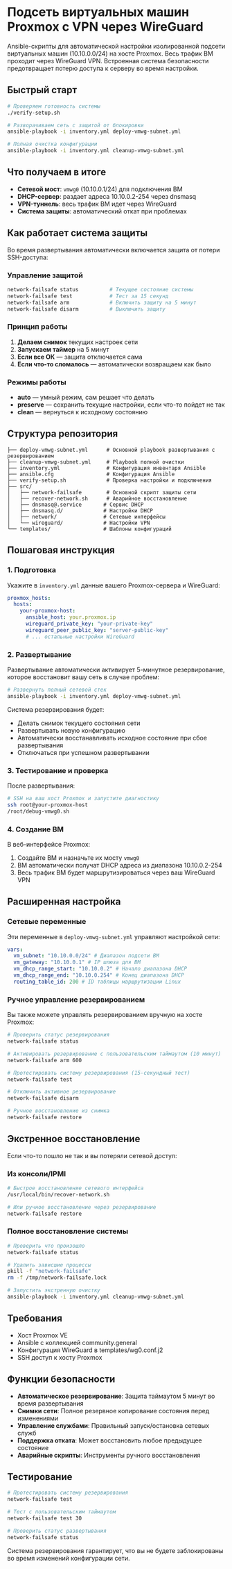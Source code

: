 # Подсеть виртуальных машин Proxmox с VPN через WireGuard

Ansible-скрипты для автоматической настройки изолированной подсети виртуальных машин (10.10.0.0/24) на хосте Proxmox. Весь трафик ВМ проходит через WireGuard VPN. Встроенная система безопасности предотвращает потерю доступа к серверу во время настройки.

## Быстрый старт

```bash
# Проверяем готовность системы
./verify-setup.sh

# Разворачиваем сеть с защитой от блокировки
ansible-playbook -i inventory.yml deploy-vmwg-subnet.yml

# Полная очистка конфигурации
ansible-playbook -i inventory.yml cleanup-vmwg-subnet.yml
```

## Что получаем в итоге

- **Сетевой мост**: `vmwg0` (10.10.0.1/24) для подключения ВМ
- **DHCP-сервер**: раздает адреса 10.10.0.2-254 через dnsmasq
- **VPN-туннель**: весь трафик ВМ идет через WireGuard
- **Система защиты**: автоматический откат при проблемах

## Как работает система защиты

Во время развертывания автоматически включается защита от потери SSH-доступа:

### Управление защитой

```bash
network-failsafe status          # Текущее состояние системы
network-failsafe test            # Тест за 15 секунд
network-failsafe arm             # Включить защиту на 5 минут
network-failsafe disarm          # Выключить защиту
```

### Принцип работы

1. **Делаем снимок** текущих настроек сети
2. **Запускаем таймер** на 5 минут
3. **Если все ОК** — защита отключается сама
4. **Если что-то сломалось** — автоматически возвращаем как было

### Режимы работы

- **auto** — умный режим, сам решает что делать
- **preserve** — сохранить текущие настройки, если что-то пойдет не так  
- **clean** — вернуться к исходному состоянию

## Структура репозитория

```text
├── deploy-vmwg-subnet.yml      # Основной playbook развертывания с резервированием
├── cleanup-vmwg-subnet.yml     # Playbook полной очистки
├── inventory.yml               # Конфигурация инвентаря Ansible
├── ansible.cfg                 # Конфигурация Ansible
├── verify-setup.sh             # Проверка настройки и подключения
├── src/
│   ├── network-failsafe        # Основной скрипт защиты сети
│   ├── recover-network.sh      # Аварийное восстановление
│   ├── dnsmasq@.service       # Сервис DHCP
│   ├── dnsmasq.d/             # Настройки DHCP
│   ├── network/               # Сетевые интерфейсы
│   └── wireguard/             # Настройки VPN
└── templates/                 # Шаблоны конфигураций
```

## Пошаговая инструкция

### 1. Подготовка

Укажите в `inventory.yml` данные вашего Proxmox-сервера и WireGuard:

```yaml
proxmox_hosts:
  hosts:
    your-proxmox-host:
      ansible_host: your.proxmox.ip
      wireguard_private_key: "your-private-key"
      wireguard_peer_public_key: "server-public-key"
      # ... остальные настройки WireGuard
```

### 2. Развертывание

Развертывание автоматически активирует 5-минутное резервирование, которое восстановит вашу сеть в случае проблем:

```bash
# Развернуть полный сетевой стек
ansible-playbook -i inventory.yml deploy-vmwg-subnet.yml
```

Система резервирования будет:

- Делать снимок текущего состояния сети
- Развертывать новую конфигурацию
- Автоматически восстанавливать исходное состояние при сбое развертывания
- Отключаться при успешном развертывании

### 3. Тестирование и проверка

После развертывания:

```bash
# SSH на ваш хост Proxmox и запустите диагностику
ssh root@your-proxmox-host
/root/debug-vmwg0.sh
```

### 4. Создание ВМ

В веб-интерфейсе Proxmox:

1. Создайте ВМ и назначьте их мосту `vmwg0`
2. ВМ автоматически получат DHCP адреса из диапазона 10.10.0.2-254
3. Весь трафик ВМ будет маршрутизироваться через ваш WireGuard VPN

## Расширенная настройка

### Сетевые переменные

Эти переменные в `deploy-vmwg-subnet.yml` управляют настройкой сети:

```yaml
vars:
  vm_subnet: "10.10.0.0/24" # Диапазон подсети ВМ
  vm_gateway: "10.10.0.1" # IP шлюза для ВМ
  vm_dhcp_range_start: "10.10.0.2" # Начало диапазона DHCP
  vm_dhcp_range_end: "10.10.0.254" # Конец диапазона DHCP
  routing_table_id: 200 # ID таблицы маршрутизации Linux
```

### Ручное управление резервированием

Вы также можете управлять резервированием вручную на хосте Proxmox:

```bash
# Проверить статус резервирования
network-failsafe status

# Активировать резервирование с пользовательским таймаутом (10 минут)
network-failsafe arm 600

# Протестировать систему резервирования (15-секундный тест)
network-failsafe test

# Отключить активное резервирование
network-failsafe disarm

# Ручное восстановление из снимка
network-failsafe restore
```

## Экстренное восстановление

Если что-то пошло не так и вы потеряли сетевой доступ:

### Из консоли/IPMI

```bash
# Быстрое восстановление сетевого интерфейса
/usr/local/bin/recover-network.sh

# Или ручное восстановление через резервирование
network-failsafe restore
```

### Полное восстановление системы

```bash
# Проверить что произошло
network-failsafe status

# Удалить зависшие процессы
pkill -f "network-failsafe"
rm -f /tmp/network-failsafe.lock

# Запустить экстренную очистку
ansible-playbook -i inventory.yml cleanup-vmwg-subnet.yml
```

## Требования

- Хост Proxmox VE
- Ansible с коллекцией community.general
- Конфигурация WireGuard в templates/wg0.conf.j2
- SSH доступ к хосту Proxmox

## Функции безопасности

- **Автоматическое резервирование**: Защита таймаутом 5 минут во время развертывания
- **Снимки сети**: Полное резервное копирование состояния перед изменениями
- **Управление службами**: Правильный запуск/остановка сетевых служб
- **Поддержка отката**: Может восстановить любое предыдущее состояние
- **Аварийные скрипты**: Инструменты ручного восстановления

## Тестирование

```bash
# Протестировать систему резервирования
network-failsafe test

# Тест с пользовательским таймаутом
network-failsafe test 30

# Проверить статус развертывания
network-failsafe status
```

Система резервирования гарантирует, что вы не будете заблокированы во время изменений конфигурации сети.
